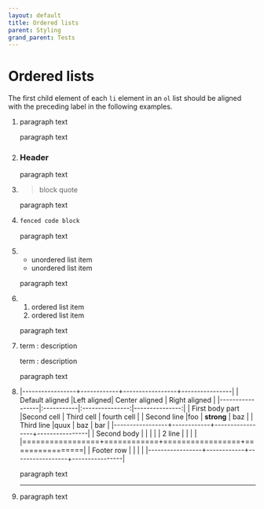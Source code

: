 ```yaml
---
layout: default
title: Ordered lists
parent: Styling
grand_parent: Tests
---
```


# Ordered lists

The first child element of each `li` element in an `ol` list should be aligned with the preceding label in the following examples.

1.  paragraph text

    paragraph text

1.  ### Header

    paragraph text

1.  > block quote

    paragraph text

1.  ```sh
    fenced code block
    ```

    paragraph text

1.  + unordered list item
    + unordered list item

    paragraph text

1.  1. ordered list item
    2. ordered list item

    paragraph text

1.  term
    : description
  
    term
    : description

    paragraph text

1.  |-----------------+------------+-----------------+----------------|
    | Default aligned |Left aligned| Center aligned  | Right aligned  |
    |-----------------|:-----------|:---------------:|---------------:|
    | First body part |Second cell | Third cell      | fourth cell    |
    | Second line     |foo         | **strong**      | baz            |
    | Third line      |quux        | baz             | bar            |
    |-----------------+------------+-----------------+----------------|
    | Second body     |            |                 |                |
    | 2 line          |            |                 |                |
    |=================+============+=================+================|
    | Footer row      |            |                 |                |
    |-----------------+------------+-----------------+----------------|

    paragraph text

1.  ***

    paragraph text
